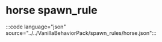 # horse spawn_rule

:::code language="json" source="../../VanillaBehaviorPack/spawn_rules/horse.json":::